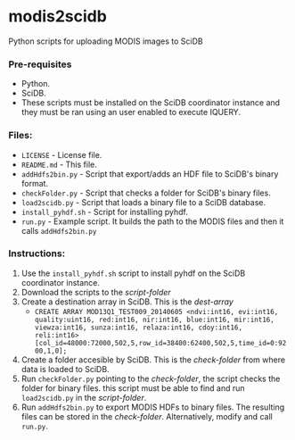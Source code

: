 modis2scidb
===========

Python scripts for uploading MODIS images to SciDB 

<h3>Pre-requisites</h3>
<ul>
<li>Python.</li>
<li>SciDB.</li>
<li>These scripts must be installed on the SciDB coordinator instance and they must be ran using an user enabled to execute IQUERY.</li>
</ul>

<h3>Files:</h3>
<ul>	
<li><code>LICENSE</code> - License file.</li>
<li><code>README.md</code> - This file.</li>
<li><code>addHdfs2bin.py</code> - Script that export/adds an HDF file to SciDB's binary format.</li>
<li><code>checkFolder.py</code> - Script that checks a folder for SciDB's binary files.</li>
<li><code>load2scidb.py</code> - Script that loads a binary file to a SciDB database.</li>
<li><code>install_pyhdf.sh</code> - Script for installing pyhdf.</li>
<li><code>run.py</code> - Example script. It builds the path to the MODIS files and then it calls <code>addHdfs2bin.py</code></li>
</ul>

<h3>Instructions:</h3>
<ol>
<li>Use the <code>install_pyhdf.sh</code> script to install pyhdf on the SciDB coordinator instance.</li>
<li>Download the scripts to the <i>script-folder</i></li>
<li>Create a destination array in SciDB. This is the <i>dest-array</i>
	<ul>
	<li>
	<code>CREATE ARRAY MOD13Q1_TEST009_20140605 &lt;ndvi:int16, evi:int16, quality:uint16, red:int16, nir:int16, blue:int16, mir:int16, viewza:int16, sunza:int16, relaza:int16, cdoy:int16, reli:int16&gt; [col_id=48000:72000,502,5,row_id=38400:62400,502,5,time_id=0:9200,1,0];</code>
	</li>
	</ul>
</li>
<li>Create a folder accesible by SciDB. This is the <i>check-folder</i> from where data is loaded to SciDB.</li>
<li>Run <code>checkFolder.py</code> pointing to the <i>check-folder</i>, the script checks the folder for binary files. this script must be able to find and run <code>load2scidb.py</code> in the <i>script-folder</i>.</li>
<li>Run <code>addHdfs2bin.py</code> to export MODIS HDFs to binary files. The resulting files can be stored in the <i>check-folder</i>. Alternatively, modify and call <code>run.py</code>.</li>
</ol>

